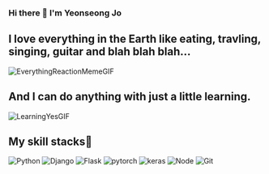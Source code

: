 ### Hi there 👋 I'm Yeonseong Jo
<h2> I love everything in the Earth like eating, travling, singing, guitar and blah blah blah...</h2>

![EverythingReactionMemeGIF](https://user-images.githubusercontent.com/76899755/216822373-8de269bd-8f0f-4b8f-b3a1-079acf89621e.gif)


<h2> And I can do anything with just a little learning.</h2>

![LearningYesGIF](https://user-images.githubusercontent.com/76899755/216823006-8bd8f2b5-69d5-4bab-8779-2e7c58367b0e.gif)

<h2> My skill stacks🧩</h2>

![Python](https://img.shields.io/badge/-Python-3776AB?style=flat&logo=Python)
![Django](https://img.shields.io/badge/-django-092E20?style=flat&logo=django)
![Flask](https://img.shields.io/badge/-flask-000000?style=flat&logo=flask)
![pytorch](https://img.shields.io/badge/-pytorch-EE4C2C?style=flar&logo=pytorch)
![keras](https://img.shields.io/badge/-keras-D00000?style=flat&logo=keras)
![Node](https://img.shields.io/badge/-NodeJs-339933?style=flat&logo=node.js)
![Git](https://img.shields.io/badge/-Git-F05032?style=flat&logo=git)
<!--
**jjo3ys/jjo3ys** is a ✨ _special_ ✨ repository because its `README.md` (this file) appears on your GitHub profile.

Here are some ideas to get you started:

- 🔭 I’m currently working on ...
- 🌱 I’m currently learning ...
- 👯 I’m looking to collaborate on ...
- 🤔 I’m looking for help with ...
- 💬 Ask me about ...
- 📫 How to reach me: ...
- 😄 Pronouns: ...
- ⚡ Fun fact: ...
-->
